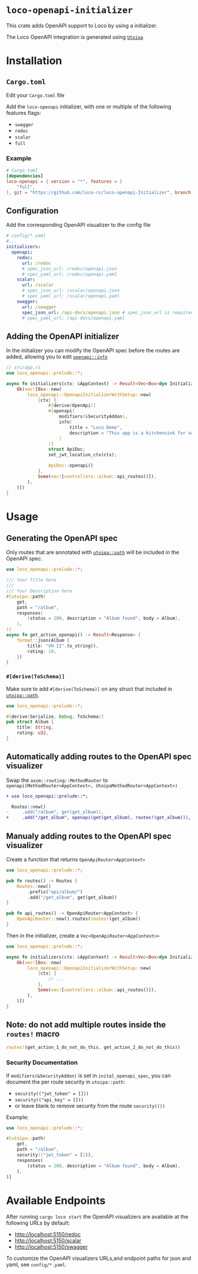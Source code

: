 # `loco-openapi-initializer`

This crate adds OpenAPI support to Loco by using a initializer.

The Loco OpenAPI integration is generated using [`Utoipa`](https://github.com/juhaku/utoipa)

# Installation

## `Cargo.toml`

Edit your `Cargo.toml` file

Add the `loco-openapi` initializer, with one or multiple of the following features flags:

- `swagger`
- `redoc`
- `scalar`
- `full`

### Example

```toml
# Cargo.toml
[dependencies]
loco-openapi = { version = "*", features = [
    "full",
], git = "https://github.com/loco-rs/loco-openapi-Initializer", branch = "main" }
```

## Configuration

Add the corresponding OpenAPI visualizer to the config file

```yaml
# config/*.yaml
#...
initializers:
  openapi:
    redoc:
      url: /redoc
      # spec_json_url: /redoc/openapi.json
      # spec_yaml_url: /redoc/openapi.yaml
    scalar:
      url: /scalar
      # spec_json_url: /scalar/openapi.json
      # spec_yaml_url: /scalar/openapi.yaml
    swagger:
      url: /swagger
      spec_json_url: /api-docs/openapi.json # spec_json_url is required for swagger-ui
      # spec_yaml_url: /api-docs/openapi.yaml
```

## Adding the OpenAPI initializer

In the initializer you can modify the OpenAPI spec before the routes are added, allowing you to edit [`openapi::info`](https://docs.rs/utoipa/latest/utoipa/openapi/info/struct.Info.html)

```rust
// src/app.rs
use loco_openapi::prelude::*;

async fn initializers(ctx: &AppContext) -> Result<Vec<Box<dyn Initializer>>> {
    Ok(vec![Box::new(
        loco_openapi::OpenapiInitializerWithSetup::new(
            |ctx| {
                #[derive(OpenApi)]
                #[openapi(
                    modifiers(&SecurityAddon),
                    info(
                        title = "Loco Demo",
                        description = "This app is a kitchensink for various capabilities and examples of the [Loco](https://loco.rs) project."
                    )
                )]
                struct ApiDoc;
                set_jwt_location_ctx(ctx);

                ApiDoc::openapi()
            },
            Some(vec![controllers::album::api_routes()]),
        ),
    )])
}
```

# Usage

## Generating the OpenAPI spec

Only routes that are annotated with [`utoipa::path`](https://docs.rs/utoipa/latest/utoipa/attr.path.html) will be included in the OpenAPI spec.

```rust
use loco_openapi::prelude::*;

/// Your Title here
///
/// Your Description here
#[utoipa::path(
    get,
    path = "/album",
    responses(
        (status = 200, description = "Album found", body = Album),
    ),
)]
async fn get_action_openapi() -> Result<Response> {
    format::json(Album {
        title: "VH II".to_string(),
        rating: 10,
    })
}
```

### `#[derive(ToSchema)]`

Make sure to add `#[derive(ToSchema)]` on any struct that included in [`utoipa::path`](https://docs.rs/utoipa/latest/utoipa/attr.path.html).

```rust
use loco_openapi::prelude::*;

#[derive(Serialize, Debug, ToSchema)]
pub struct Album {
    title: String,
    rating: u32,
}
```

## Automatically adding routes to the OpenAPI spec visualizer

Swap the `axum::routing::MethodRouter` to `openapi(MethodRouter<AppContext>, UtoipaMethodRouter<AppContext>)`

```diff
+ use loco_openapi::prelude::*;

  Routes::new()
-     .add("/album", get(get_album)),
+     .add("/get_album", openapi(get(get_album), routes!(get_album))),
```

## Manualy adding routes to the OpenAPI spec visualizer

Create a function that returns `OpenApiRouter<AppContext>`

```rust
use loco_openapi::prelude::*;

pub fn routes() -> Routes {
    Routes::new()
        .prefix("api/album/")
        .add("/get_album", get(get_album))
}

pub fn api_routes() -> OpenApiRouter<AppContext> {
    OpenApiRouter::new().routes(routes!(get_album))
}
```

Then in the initializer, create a `Vec<OpenApiRouter<AppContext>>`

```rust
use loco_openapi::prelude::*;

async fn initializers(ctx: &AppContext) -> Result<Vec<Box<dyn Initializer>>> {
    Ok(vec![Box::new(
        loco_openapi::OpenapiInitializerWithSetup::new(
            |ctx| {
                // ...
            },
            Some(vec![controllers::album::api_routes()]),
        ),
    )])
}
```

## Note: do not add multiple routes inside the `routes!` macro

```rust
routes!(get_action_1_do_not_do_this, get_action_2_do_not_do_this))
```

### Security Documentation

If `modifiers(&SecurityAddon)` is set in `inital_openapi_spec`, you can document the per route security in `utoipa::path`:

- `security(("jwt_token" = []))`
- `security(("api_key" = []))`
- or leave blank to remove security from the route `security(())`

Example:

```rust
use loco_openapi::prelude::*;

#[utoipa::path(
    get,
    path = "/album",
    security(("jwt_token" = [])),
    responses(
        (status = 200, description = "Album found", body = Album),
    ),
)]
```

# Available Endpoints

After running `cargo loco start` the OpenAPI visualizers are available at the following URLs by default:

- <http://localhost:5150/redoc>
- <http://localhost:5150/scalar>
- <http://localhost:5150/swagger>

To customize the OpenAPI visualizers URLs,and endpoint paths for json and yaml, see `config/*.yaml`.
